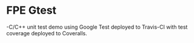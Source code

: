 FPE Gtest
====
-C/C++ unit test demo using Google Test deployed to Travis-CI with test coverage deployed to Coveralls.






